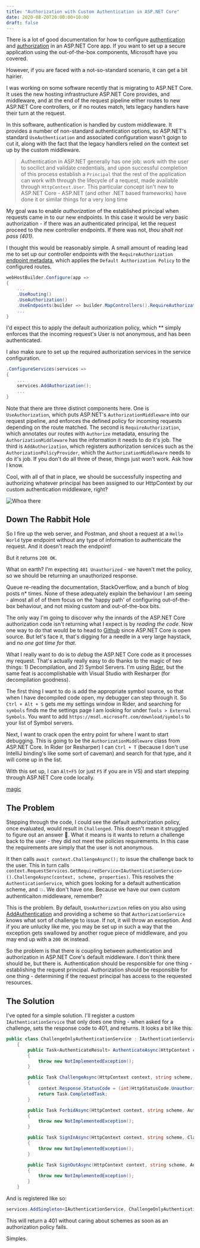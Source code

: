 ```yaml
---
title: "Authorization with Custom Authentication in ASP.NET Core"
date: 2020-08-20T20:00:00+10:00
draft: false
---
```


There is a lot of good documentation for how to configure [authentication](https://docs.microsoft.com/en-us/aspnet/core/security/authentication/?view=aspnetcore-3.1) and [authorization](https://docs.microsoft.com/en-us/aspnet/core/security/authorization/introduction?view=aspnetcore-3.1) in an ASP.NET Core app. If you want to set up a secure application using the out-of-the-box components, Microsoft have you covered.

However, if you are faced with a not-so-standard scenario, it can get a bit hairier.

I was working on some software recently that is migrating to ASP.NET Core. It uses the new hosting infrastructure ASP.NET Core provides, and middleware, and at the end of the request pipeline either routes to new ASP.NET Core controllers, or if no routes match, lets legacy handlers have their turn at the request.

In this software, authentication is handled by custom middleware. It provides a number of non-standard authentication options, so ASP.NET's standard `UseAuthentication` and associated configuration wasn't goign to cut it, along with the fact that the legacy handlers relied on the context set up by the custom middleware.

> Authentication in ASP.NET generally has one job: work with the user to socilict and validate credentials, and upon successful completion of this process establish a `Principal` that the rest of the application can work with through the lifecycle of a request, made available through `HttpContext.User`. This particular concept isn't new to ASP.NET Core - ASP.NET (and other .NET based frameworks) have done it or similar things for a very long time

My goal was to enable _authorization_ of the established principal when requests came in to our new endpoints. In this case it would be very basic authorization - if there was an authenticated principal, let the request proceed to the new controller endpoints. If there was not, _thou shalt not pass (401)_.

I thought this would be reasonably simple. A small amount of reading lead me to set up our controller endpoints with the `RequireAuthorization` [endpoint metadata](https://docs.microsoft.com/en-us/aspnet/core/fundamentals/routing?view=aspnetcore-3.1#configuring-endpoint-metadata), which applies the `Default Authorization Policy` to the configured routes.

```C#
webHostBuilder.Configure(app =>
{
    ...
    .UseRouting()
    .UseAuthorization()
    .UseEndpoints(builder => builder.MapControllers().RequireAuthorization())
    ...
}
```

I'd expect this to apply the default authorization policy, which \*\* simply enforces that the incoming request's User is not anonymous, and has been authenticated.

I also make sure to set up the required authorization services in the service configuration.

```C#
.ConfigureServices(services =>
{
    ...
    services.AddAuthorization();
    ...
}
```

Note that there are three distinct components here. One is `UseAuthorization`, which puts ASP.NET's `AuthorizationMiddleware` into our request pipeline, and enforces the defined policy for incoming requests depending on the route matched. The second is `RequireAuthorization`, which annotates our routes with `Authorize` metadata, ensuring the `AuthorizationMiddleware` has the information it needs to do it's job. The third is `AddAuthorization`, which registers authorization services such as the `AuthorizationPolicyProvider`, which the `AuthorizationMiddleware` needs to do it's job. If you don't do all three of these, things just won't work. Ask how I know.

Cool, with all of that in place, we should be successfully inspecting and authorizing whatever principal has been assigned to our HttpContext by our custom authentication middleware, right?

![Whoa there](/authorization-with-custom/friendo.png)

## Down The Rabbit Hole

So I fire up the web server, and Postman, and shoot a request at a `Hello World` type endpoint without any type of information to authenticate the request. And it doesn't reach the endpoint!

But it returns `200 OK`.

What on earth? I'm expecting `401 Unauthorized` - we haven't met the policy, so we should be returning an unauthorized response.

Queue re-reading the documentation, StackOverflow, and a bunch of blog posts n\* times. None of these adequately explain the behaviour I am seeing - almost all of of them focus on the 'happy path' of configuring out-of-the-box behaviour, and not mixing custom and out-of-the-box bits.

The only way I'm going to discover why the innards of the ASP.NET Core authorization code isn't returning what I expect is by _reading the code_. Now one way to do that would be to head to [Github](https://github.com/dotnet/aspnetcore) since ASP.NET Core is open source. But let's face it, that's digging for a needle in a very large haystack, and _no one got time for that_.

What I really want to do is to _debug_ the ASP.NET Core code as it processes my request. That's actually really easy to do thanks to the magic of two things: 1) Decompilation, and 2) Symbol Servers. I'm using [Rider](https://www.jetbrains.com/rider/), but the same feat is accomplishable with Visual Studio with Resharper (for decompilation goodness).

The first thing I want to do is add the appropriate symbol source, so that when I have decompiled code open, my debugger can step through it. So `Ctrl + Alt + S` gets me my settings window in Rider, and searching for `symbols` finds me the settings page I am looking for under `Tools > External Symbols`. You want to add `https://msdl.microsoft.com/download/symbols` to your list of Symbol servers.

Next, I want to crack open the entry point for where I want to start debugging. This is going to be the `AuthorizationMiddleware` class from ASP.NET Core. In Rider (or Resharper) I can `Ctrl + T` (because I don't use IntelliJ binding's like some sort of caveman) and search for that type, and it will come up in the list.

With this set up, I can `Alt+F5` (or just `F5` if you are in VS) and start stepping through ASP.NET Core code locally.

[magic](https://media.giphy.com/media/12NUbkX6p4xOO4/giphy.gif)

## The Problem

Stepping through the code, I could see the default authorization policy, once evaluated, would result in `Challenged`. This doesn't mean it struggled to figure out an answer 🥁. What it means is it wants to return a challenge back to the user - they did not meet the policies requirements. In this case the requirements are simply that the user is not anonymous.

It then calls `await context.ChallengeAsync();` to issue the challenge back to the user. This in turn calls `context.RequestServices.GetRequiredService<IAuthenticationService>().ChallengeAsync(context, scheme, properties)`. This resolves the `AuthenticationService`, which goes looking for a default authentication scheme, and 💥. We don't have one. Because we have our own custom authenticaiton middleware, remember?

This is the problem. By default, `UseAuthorization` relies on you also using [AddAuthentication](https://docs.microsoft.com/en-us/aspnet/core/security/authentication/policyschemes?view=aspnetcore-3.1) and providing a scheme so that `AuthorizationService` knows what sort of challenge to issue. If not, it will throw an exception. And if you are unlucky like me, you may be set up in such a way that the exception gets swallowed by another rogue piece of middleware, and you may end up with a `200 OK` instead.

So the problem is that there is coupling between authentication and authorization in ASP.NET Core's default middleware. I don't think there should be, but there is. Authentication should be responsible for one thing - establishing the request principal. Authorization should be responsible for one thing - determining if the request principal has access to the requested resources.

## The Solution

I've opted for a simple solution. I'll register a custom `IAuthenticationService` that only does one thing - when asked for a challenge, sets the response code to 401, and returns. It looks a bit like this:

```C#
public class ChallengeOnlyAuthenticationService : IAuthenticationService
    {
        public Task<AuthenticateResult> AuthenticateAsync(HttpContext context, string scheme)
        {
            throw new NotImplementedException();
        }

        public Task ChallengeAsync(HttpContext context, string scheme, AuthenticationProperties properties)
        {
            context.Response.StatusCode = (int)HttpStatusCode.Unauthorized;
            return Task.CompletedTask;
        }

        public Task ForbidAsync(HttpContext context, string scheme, AuthenticationProperties properties)
        {
            throw new NotImplementedException();
        }

        public Task SignInAsync(HttpContext context, string scheme, ClaimsPrincipal principal, AuthenticationProperties properties)
        {
            throw new NotImplementedException();
        }

        public Task SignOutAsync(HttpContext context, string scheme, AuthenticationProperties properties)
        {
            throw new NotImplementedException();
        }
    }
```

And is registered like so:

```C#
services.AddSingleton<IAuthenticationService, ChallengeOnlyAuthenticationService>();
```

This will return a 401 without caring about schemes as soon as an authorization policy fails.

Simples.
